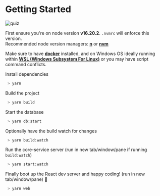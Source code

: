 # Getting Started
![quiz](https://i.postimg.cc/c1zSHqY6/185707676-a0988337-560d-4016-b8cc-8f8369d8fc59.gif)  

First ensure you're on node version **v16.20.2**. `.nvmrc` will enforce this version.  
Recommended node version managers: **[n](https://github.com/tj/n)** or **[nvm](https://github.com/nvm-sh/nvm)**

Make sure to have **[docker](https://www.docker.com/)** installed, and on Windows OS ideally running within **[WSL (Windows Subsystem For Linux)](https://learn.microsoft.com/en-us/windows/wsl/install)** or you may have script command conflicts.

Install dependencies

```bash
 > yarn
```

Build the project

```bash
 > yarn build
```

Start the database

```bash
 > yarn db:start
```

Optionally have the build watch for changes

```bash
 > yarn build:watch
```

Run the core-service server (run in new tab/window/pane if running `build:watch`)

```bash
 > yarn start:watch
```

Finally boot up the React dev server and happy coding! (run in new tab/window/pane) 🎉

```bash
 > yarn web
```

